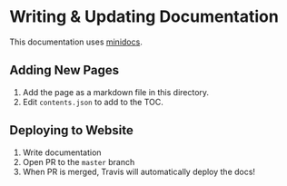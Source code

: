# Writing & Updating Documentation

This documentation uses [minidocs](https://github.com/freeman-lab/minidocs).

## Adding New Pages

1. Add the page as a markdown file in this directory.
2. Edit `contents.json` to add to the TOC.

## Deploying to Website

1. Write documentation
2. Open PR to the `master` branch
3. When PR is merged, Travis will automatically deploy the docs!
